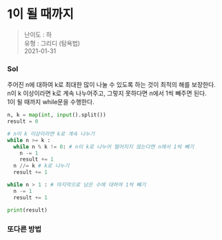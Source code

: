 # 1이 될 때까지
> 난이도 : 하   
> 유형 : 그리디 (탐욕법)  
> 2021-01-31

### Sol
주어진 n에 대하여 k로 최대한 많이 나눌 수 있도록 하는 것이 최적의 해를 보장한다.  
n이 k 이상이라면 k로 계속 나누어주고, 그렇지 못하다면 n에서 1씩 빼주면 된다.  
1이 될 때까지 while문을 수행한다. 
```python
n, k = map(int, input().split())
result = 0

# n이 k 이상이라면 k로 계속 나누기
while n >= k :
  while n % k != 0: # n이 k로 나누어 떨어지지 않는다면 n에서 1씩 빼기
    n -= 1
    result += 1
  n //= k # k로 나누기
  result += 1

while n > 1 : # 마지막으로 남은 수에 대하여 1씩 빼기
  n -= 1
  result += 1

print(result) 
```

### 또다른 방법

```python

```